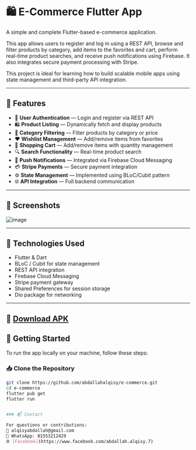 # 🛍️ E-Commerce Flutter App

A simple and complete Flutter-based e-commerce application.

This app allows users to register and log in using a REST API, browse and filter products by category, add items to the favorites and cart, perform real-time product searches, and receive push notifications using Firebase. It also integrates secure payment processing with Stripe.

This project is ideal for learning how to build scalable mobile apps using state management and third-party API integration.

---

## 📱 Features

- 🔐 **User Authentication** — Login and register via REST API  
- 🛍️ **Product Listing** — Dynamically fetch and display products  
- 🧭 **Category Filtering** — Filter products by category or price  
- ❤️ **Wishlist Management** — Add/remove items from favorites  
- 🛒 **Shopping Cart** — Add/remove items with quantity management  
- 🔍 **Search Functionality** — Real-time product search  
- 🔔 **Push Notifications** — Integrated via Firebase Cloud Messaging  
- 💳 **Stripe Payments** — Secure payment integration  
- ⚙️ **State Management** — Implemented using BLoC/Cubit pattern  
- 🌐 **API Integration** — Full backend communication  

---

## 📸 Screenshots

![image](https://github.com/user-attachments/assets/736f282a-6c2a-4b80-808b-bec84402f1c2)

---

## 🧰 Technologies Used

- Flutter & Dart  
- BLoC / Cubit for state management  
- REST API integration  
- Firebase Cloud Messaging  
- Stripe payment gateway  
- Shared Preferences for session storage  
- Dio package for networking  

---

🔗 [Download APK](https://github.com/abdallahalqisy/e-commerce/releases/tag/v1.0.0)
---

## 🚀 Getting Started

To run the app locally on your machine, follow these steps:

### 📥 Clone the Repository

```bash
git clone https://github.com/abdallahalqisy/e-commerce.git
cd e-commerce
flutter pub get
flutter run


### 📬 Contact

For questions or contributions:  
📧 alqisyabdallah@gmail.com  
📱 WhatsApp: 01553212429  
🌐 [Facebook](https://www.facebook.com/abdallah.alqisy.7)
